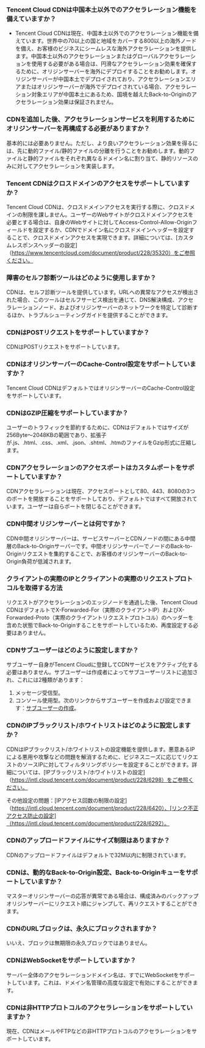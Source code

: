 [](id:q1)
### Tencent Cloud CDNは中国本土以外でのアクセラレーション機能を備えていますか？
- Tencent Cloud CDNは現在、中国本土以外でのアクセラレーション機能を備えています。世界中の70以上の国と地域をカバーする800以上の海外ノードを備え、お客様のビジネスにシームレスな海外アクセラレーションを提供します。中国本土以外のアクセラレーションまたはグローバルアクセラレーションを使用する必要がある場合は、円滑なアクセラレーション効果を確保するために、オリジンサーバーを海外にデプロイすることをお勧めします。オリジンサーバーが中国本土でデプロイされており、アクセラレーションエリアまたはオリジンサーバーが海外でデプロイされている場合、アクセラレーション対象エリアが中国本土にあるため、国境を越えたBack-to-Originのアクセラレーション効果は保証されません。

[](id:q2)
### CDNを追加した後、アクセラレーションサービスを利用するためにオリジンサーバーを再構成する必要がありますか？
基本的には必要ありません。ただし、より良いアクセラレーション効果を得るには、先に動的ファイル/静的ファイルの分離を行うことをお勧めします。動的ファイルと静的ファイルをそれぞれ異なるドメイン名に割り当て、静的リソースのみに対してアクセラレーションを実装します。

[](id:q3)
### Tencent CDNはクロスドメインのアクセスをサポートしていますか？
Tencent Cloud CDNは、クロスドメインアクセスを実行する際に、クロスドメインの制限を課しません。ユーザーのWebサイトがクロスドメインアクセスを必要とする場合は、自身のWebサイトに対してAccess-Control-Allow-Originフィールドを設定するか、CDNでドメイン名にクロスドメインヘッダーを設定することで、クロスドメインアクセスを実現できます。詳細については、[カスタムレスポンスヘッダーの設定]（https://www.tencentcloud.com/document/product/228/35320）をご参照ください。

[](id:q5)
### 障害のセルフ診断ツールはどのように使用しますか？
CDNは、セルフ診断ツールを提供しています。URLへの異常なアクセスが検出された場合、このツールはセルフサービス検出を通じて、DNS解決構成、アクセラレーションノード、およびオリジンサーバーのネットワークを特定して診断するほか、トラブルシューティングガイドを提供することができます。

[](id:q7)
### CDNはPOSTリクエストをサポートしていますか？
CDNはPOSTリクエストをサポートしています。

[](id:q8)
### CDNはオリジンサーバーのCache-Control設定をサポートしていますか？
Tencent Cloud CDNはデフォルトではオリジンサーバーのCache-Control設定をサポートしています。

[](id:q9)
### CDNはGZIP圧縮をサポートしていますか？
ユーザーのトラフィックを節約するために、CDNはデフォルトではサイズが256Byte～2048KBの範囲であり、拡張子が.js、.html、.css、.xml、.json、.shtml、.htmのファイルをGzip形式に圧縮します。

[](id:q10)
### CDNアクセラレーションのアクセスポートはカスタムポートをサポートしていますか？
CDNアクセラレーションは現在、アクセスポートとして80、443、8080の3つのポートを開放することをサポートしており、デフォルトではすべて開放されています。ユーザーは自らポートを閉じることができます。

[](id:q11)
### CDN中間オリジンサーバーとは何ですか？
CDN中間オリジンサーバーは、サービスサーバーとCDNノードの間にある中間層のBack-to-Originサーバーです。中間オリジンサーバーでノードのBack-to-Originリクエストを集約することで、お客様のオリジンサーバーのBack-to-Origin負荷が低減されます。

[](id:q12)
### クライアントの実際のIPとクライアントの実際のリクエストプロトコルを取得する方法
リクエストがアクセラレーションのエッジノードを通過した後、Tencent Cloud CDNはデフォルトでX-Forwarded-For（実際のクライアントIP）およびX-Forwarded-Proto（実際のクライアントリクエストプロトコル）のヘッダーを含めた状態でBack-to-Originすることをサポートしているため、再度設定する必要はありません。

[](id:q13)
### CDNサブユーザーはどのように設定しますか？
サブユーザー自身がTencent Cloudに登録してCDNサービスをアクティブ化する必要はありません。サブユーザーは作成者によってサブユーザーリストに追加され、これには2種類があります：
1. メッセージ受信型。
2. コンソール使用型。次のリンクからサブユーザーを作成および設定できます：[サブユーザーの作成](https://intl.cloud.tencent.com/document/product/228/35229)。

[](id:q14)
### CDNのIPブラックリスト/ホワイトリストはどのように設定しますか？
CDNはIPブラックリスト/ホワイトリストの設定機能を提供します。悪意あるIPによる悪用や攻撃などの問題を解消するために、ビジネスニーズに応じてリクエストのソースIPに対してフィルタリングポリシーを設定することができます。詳細については、[IPブラックリスト/ホワイトリストの設定]（https://intl.cloud.tencent.com/document/product/228/6298）をご参照ください。

その他設定の問題：[IPアクセス回数の制限の設定]（https://intl.cloud.tencent.com/document/product/228/6420）、[リンク不正アクセス防止の設定]（https://intl.cloud.tencent.com/document/product/228/6292）。

[](id:q19)
### CDNのアップロードファイルにサイズ制限はありますか？
CDNのアップロードファイルはデフォルトで32M以内に制限されています。

[](id:q24)
### CDNは、動的なBack-to-Origin設定、Back-to-Originキューをサポートしていますか？
マスターオリジンサーバーの応答が異常である場合は、構成済みのバックアップオリジンサーバーにリクエスト順にジャンプして、再リクエストすることができます。

[](id:q25)
### CDNのURLブロックは、永久にブロックされますか？
いいえ、ブロックは無期限の永久ブロックではありません。

[](id:q26)
### CDNはWebSocketをサポートしていますか？
サーバー全体のアクセラレーションドメイン名は、すでにWebSocketをサポートしています。これは、ドメイン名管理の高度な設定で有効にすることができます。

### CDNは非HTTPプロトコルのアクセラレーションをサポートしていますか？
現在、CDNはメールやFTPなどの非HTTPプロトコルのアクセラレーションをサポートしています。
